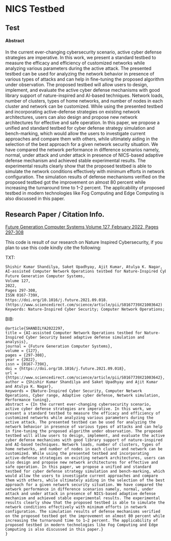 # NICS Testbed
## Test

#### Abstract
In the current ever-changing cybersecurity scenario, active cyber defense strategies are imperative. In this work, we present a standard testbed to measure the efficacy and efficiency of customized networks while analyzing various parameters during the active attack. The presented testbed can be used for analyzing the network behavior in presence of various types of attacks and can help in fine-tuning the proposed algorithm under observation. The proposed testbed will allow users to design, implement, and evaluate the active cyber defense mechanisms with good library support of nature-inspired and AI-based techniques. Network loads, number of clusters, types of home networks, and number of nodes in each cluster and network can be customized. While using the presented testbed and incorporating active-defense strategies on existing network architectures, users can also design and propose new network architectures for effective and safe operation. In this paper, we propose a unified and standard testbed for cyber defense strategy simulation and bench-marking, which would allow the users to investigate current approaches and compare them with others, while ultimately aiding in the selection of the best approach for a given network security situation. We have compared the network performance in difference scenarios namely, normal, under attack and under attack in presence of NICS-based adaptive defense mechanism and achieved stable experimental results. The experimental results clearly show that the proposed testbed is able to simulate the network conditions effectively with minimum efforts in network configuration. The simulation results of defense mechanisms verified on the proposed testbed got the improvement on almost 80 percent while increasing the turnaround time to 1–2 percent. The applicability of proposed testbed in modern technologies like Fog Computing and Edge Computing is also discussed in this paper.

## Research Paper / Citation Info.
[Future Generation Computer Systems Volume 127, February 2022, Pages 297-308](https://www.sciencedirect.com/science/article/abs/pii/S0167739X21003642)

This code is result of our research on Nature Inspired Cybersecurity, if you plan to use this code kindly cite the following:

TXT:
```txt
Shishir Kumar Shandilya, Saket Upadhyay, Ajit Kumar, Atulya K. Nagar,
AI-assisted Computer Network Operations testbed for Nature-Inspired Cyber Security based adaptive defense simulation and analysis,
Future Generation Computer Systems,
Volume 127,
2022,
Pages 297-308,
ISSN 0167-739X,
https://doi.org/10.1016/j.future.2021.09.018.
(https://www.sciencedirect.com/science/article/pii/S0167739X21003642)
Keywords: Nature-Inspired Cyber Security; Computer Network Operations; Cyber range; Adaptive cyber defense; Network simulation; Performance tuning

```

BIB:
```
@article{SHANDILYA2022297,
title = {AI-assisted Computer Network Operations testbed for Nature-Inspired Cyber Security based adaptive defense simulation and analysis},
journal = {Future Generation Computer Systems},
volume = {127},
pages = {297-308},
year = {2022},
issn = {0167-739X},
doi = {https://doi.org/10.1016/j.future.2021.09.018},
url = {https://www.sciencedirect.com/science/article/pii/S0167739X21003642},
author = {Shishir Kumar Shandilya and Saket Upadhyay and Ajit Kumar and Atulya K. Nagar},
keywords = {Nature-Inspired Cyber Security, Computer Network Operations, Cyber range, Adaptive cyber defense, Network simulation, Performance tuning},
abstract = {In the current ever-changing cybersecurity scenario, active cyber defense strategies are imperative. In this work, we present a standard testbed to measure the efficacy and efficiency of customized networks while analyzing various parameters during the active attack. The presented testbed can be used for analyzing the network behavior in presence of various types of attacks and can help in fine-tuning the proposed algorithm under observation. The proposed testbed will allow users to design, implement, and evaluate the active cyber defense mechanisms with good library support of nature-inspired and AI-based techniques. Network loads, number of clusters, types of home networks, and number of nodes in each cluster and network can be customized. While using the presented testbed and incorporating active-defense strategies on existing network architectures, users can also design and propose new network architectures for effective and safe operation. In this paper, we propose a unified and standard testbed for cyber defense strategy simulation and bench-marking, which would allow the users to investigate current approaches and compare them with others, while ultimately aiding in the selection of the best approach for a given network security situation. We have compared the network performance in difference scenarios namely, normal, under attack and under attack in presence of NICS-based adaptive defense mechanism and achieved stable experimental results. The experimental results clearly show that the proposed testbed is able to simulate the network conditions effectively with minimum efforts in network configuration. The simulation results of defense mechanisms verified on the proposed testbed got the improvement on almost 80 percent while increasing the turnaround time to 1–2 percent. The applicability of proposed testbed in modern technologies like Fog Computing and Edge Computing is also discussed in this paper.}
}
```
